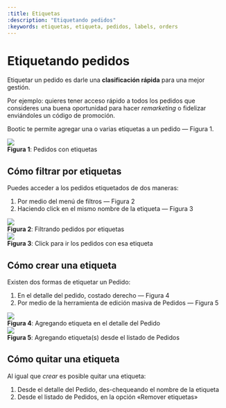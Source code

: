 ```yaml
---
:title: Etiquetas
:description: "Etiquetando pedidos"
:keywords: etiquetas, etiqueta, pedidos, labels, orders
---
```


# Etiquetando pedidos

Etiquetar un pedido es darle una **clasificación rápida** para una mejor gestión. 

Por ejemplo: quieres tener acceso rápido a todos los pedidos que consideres una buena oportunidad para hacer
_remarketing_ o fidelizar enviándoles un código de promoción.

Bootic te permite agregar una o varias etiquetas a un pedido — Figura 1.

<div class="captura">
  <div class="c-contenido">
    <img src="/img/admin/etiquetas_1.png">
  </div>
  <div class="c-pie"><strong>Figura 1</strong>: Pedidos con etiquetas</div>
</div>

## Cómo filtrar por etiquetas 

Puedes acceder a los pedidos etiquetados de dos maneras:

1. Por medio del menú de filtros — Figura 2
2. Haciendo click en el mismo nombre de la etiqueta — Figura 3

<div class="captura">
  <div class="c-contenido">
    <img src="/img/admin/etiquetas_2.png">
  </div>
  <div class="c-pie"><strong>Figura 2</strong>: Filtrando pedidos por etiquetas</div>
</div>


<div class="captura">
  <div class="c-contenido">
    <img src="/img/admin/etiquetas_3.png">
  </div>
  <div class="c-pie"><strong>Figura 3</strong>: Click para ir los pedidos con esa etiqueta</div>
</div>

## Cómo crear una etiqueta

Existen dos formas de etiquetar un Pedido:

1. En el detalle del pedido, costado derecho — Figura 4
2. Por medio de la herramienta de edición masiva de Pedidos — Figura 5

<div class="captura">
  <div class="c-contenido">
    <img src="/img/admin/etiquetas_4.png">
  </div>
  <div class="c-pie"><strong>Figura 4</strong>: Agregando etiqueta en el detalle del Pedido</div>
</div>

<div class="captura">
  <div class="c-contenido">
    <img src="/img/admin/etiquetas_5.png">
  </div>
  <div class="c-pie"><strong>Figura 5</strong>: Agregando etiqueta(s) desde el listado de Pedidos</div>
</div>

## Cómo quitar una etiqueta

Al igual que _crear_ es posible quitar una etiqueta:

1. Desde el detalle del Pedido, des-chequeando el nombre de la etiqueta 
2. Desde el listado de Pedidos, en la opción «Remover etiquetas» 
